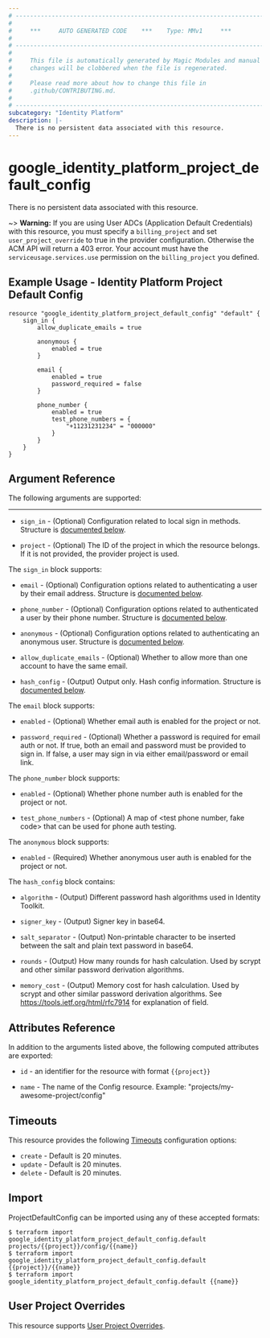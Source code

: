 ```yaml
---
# ----------------------------------------------------------------------------
#
#     ***     AUTO GENERATED CODE    ***    Type: MMv1     ***
#
# ----------------------------------------------------------------------------
#
#     This file is automatically generated by Magic Modules and manual
#     changes will be clobbered when the file is regenerated.
#
#     Please read more about how to change this file in
#     .github/CONTRIBUTING.md.
#
# ----------------------------------------------------------------------------
subcategory: "Identity Platform"
description: |-
  There is no persistent data associated with this resource.
---
```


# google\_identity\_platform\_project\_default\_config

There is no persistent data associated with this resource.



~> **Warning:** If you are using User ADCs (Application Default Credentials) with this resource,
you must specify a `billing_project` and set `user_project_override` to true
in the provider configuration. Otherwise the ACM API will return a 403 error.
Your account must have the `serviceusage.services.use` permission on the
`billing_project` you defined.

## Example Usage - Identity Platform Project Default Config


```hcl
resource "google_identity_platform_project_default_config" "default" {
    sign_in {
        allow_duplicate_emails = true
       
        anonymous {
            enabled = true
        }
       
        email {
            enabled = true
            password_required = false
        }
       
        phone_number {
            enabled = true
            test_phone_numbers = {
                "+11231231234" = "000000"
            }
        }
    }
}
```

## Argument Reference

The following arguments are supported:



- - -


* `sign_in` -
  (Optional)
  Configuration related to local sign in methods.
  Structure is [documented below](#nested_sign_in).

* `project` - (Optional) The ID of the project in which the resource belongs.
    If it is not provided, the provider project is used.


<a name="nested_sign_in"></a>The `sign_in` block supports:

* `email` -
  (Optional)
  Configuration options related to authenticating a user by their email address.
  Structure is [documented below](#nested_email).

* `phone_number` -
  (Optional)
  Configuration options related to authenticated a user by their phone number.
  Structure is [documented below](#nested_phone_number).

* `anonymous` -
  (Optional)
  Configuration options related to authenticating an anonymous user.
  Structure is [documented below](#nested_anonymous).

* `allow_duplicate_emails` -
  (Optional)
  Whether to allow more than one account to have the same email.

* `hash_config` -
  (Output)
  Output only. Hash config information.
  Structure is [documented below](#nested_hash_config).


<a name="nested_email"></a>The `email` block supports:

* `enabled` -
  (Optional)
  Whether email auth is enabled for the project or not.

* `password_required` -
  (Optional)
  Whether a password is required for email auth or not. If true, both an email and
  password must be provided to sign in. If false, a user may sign in via either
  email/password or email link.

<a name="nested_phone_number"></a>The `phone_number` block supports:

* `enabled` -
  (Optional)
  Whether phone number auth is enabled for the project or not.

* `test_phone_numbers` -
  (Optional)
  A map of <test phone number, fake code> that can be used for phone auth testing.

<a name="nested_anonymous"></a>The `anonymous` block supports:

* `enabled` -
  (Required)
  Whether anonymous user auth is enabled for the project or not.

<a name="nested_hash_config"></a>The `hash_config` block contains:

* `algorithm` -
  (Output)
  Different password hash algorithms used in Identity Toolkit.

* `signer_key` -
  (Output)
  Signer key in base64.

* `salt_separator` -
  (Output)
  Non-printable character to be inserted between the salt and plain text password in base64.

* `rounds` -
  (Output)
  How many rounds for hash calculation. Used by scrypt and other similar password derivation algorithms.

* `memory_cost` -
  (Output)
  Memory cost for hash calculation. Used by scrypt and other similar password derivation algorithms. See https://tools.ietf.org/html/rfc7914 for explanation of field.

## Attributes Reference

In addition to the arguments listed above, the following computed attributes are exported:

* `id` - an identifier for the resource with format `{{project}}`

* `name` -
  The name of the Config resource. Example: "projects/my-awesome-project/config"


## Timeouts

This resource provides the following
[Timeouts](https://developer.hashicorp.com/terraform/plugin/sdkv2/resources/retries-and-customizable-timeouts) configuration options:

- `create` - Default is 20 minutes.
- `update` - Default is 20 minutes.
- `delete` - Default is 20 minutes.

## Import


ProjectDefaultConfig can be imported using any of these accepted formats:

```
$ terraform import google_identity_platform_project_default_config.default projects/{{project}}/config/{{name}}
$ terraform import google_identity_platform_project_default_config.default {{project}}/{{name}}
$ terraform import google_identity_platform_project_default_config.default {{name}}
```

## User Project Overrides

This resource supports [User Project Overrides](https://registry.terraform.io/providers/hashicorp/google/latest/docs/guides/provider_reference#user_project_override).
